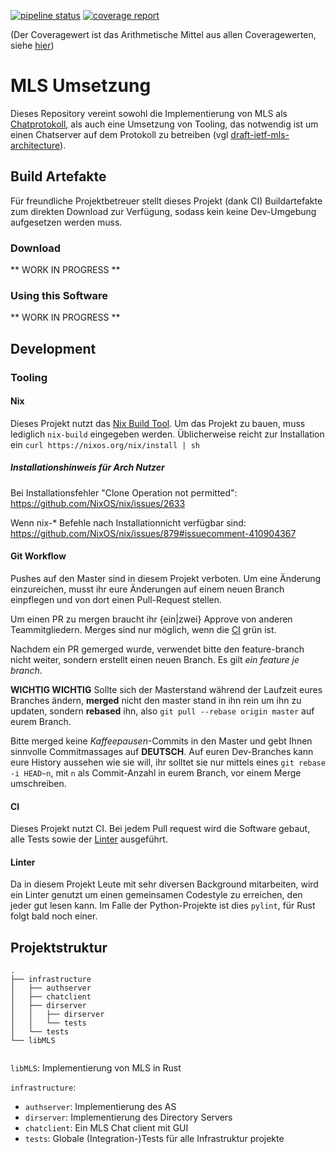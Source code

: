 [![pipeline status](https://git.fh-muenster.de/masterprojekt-mls/implementation/badges/master/pipeline.svg)](https://git.fh-muenster.de/masterprojekt-mls/implementation/commits/master)
[![coverage report](https://git.fh-muenster.de/masterprojekt-mls/implementation/badges/master/coverage.svg)](https://git.fh-muenster.de/masterprojekt-mls/implementation/commits/master)


(Der Coveragewert ist das Arithmetische Mittel aus allen Coveragewerten, siehe [hier](https://gitlab.com/gitlab-org/gitlab-ce/issues/22158))
# MLS Umsetzung

Dieses Repository vereint sowohl die Implementierung von MLS als [Chatprotokoll](https://datatracker.ietf.org/doc/draft-ietf-mls-protocol/),
als auch eine Umsetzung von Tooling, das notwendig ist um einen Chatserver auf dem Protokoll zu
betreiben (vgl [draft-ietf-mls-architecture](https://datatracker.ietf.org/doc/draft-ietf-mls-architecture/)).

## Build Artefakte

Für freundliche Projektbetreuer stellt dieses Projekt (dank CI) Buildartefakte zum
direkten Download zur Verfügung, sodass kein keine Dev-Umgebung aufgesetzen werden muss.

### Download
** WORK IN PROGRESS **

### Using this Software
** WORK IN PROGRESS **

## Development

### Tooling
#### Nix
Dieses Projekt nutzt das [Nix Build Tool](https://nixos.org/nix/). Um das Projekt zu bauen,
muss lediglich `nix-build` eingegeben werden. Üblicherweise reicht zur Installation ein `curl https://nixos.org/nix/install | sh`

##### Installationshinweis für Arch Nutzer
Bei Installationsfehler "Clone Operation not permitted":
https://github.com/NixOS/nix/issues/2633

Wenn nix-* Befehle nach Installationnicht verfügbar sind:
https://github.com/NixOS/nix/issues/879#issuecomment-410904367

#### Git Workflow
Pushes auf den Master sind in diesem Projekt verboten. Um eine Änderung einzureichen, musst
ihr eure Änderungen auf einem neuen Branch einpflegen und von dort einen Pull-Request stellen.

Um einen PR zu mergen braucht ihr {ein|zwei} Approve von anderen Teammitgliedern. Merges
sind nur möglich, wenn die [CI](#CI) grün ist.

Nachdem ein PR gemerged wurde, verwendet bitte den feature-branch nicht weiter, sondern
erstellt einen neuen Branch. Es gilt _ein feature je branch_. 

**WICHTIG WICHTIG** 
Sollte sich der Masterstand während der Laufzeit eures Branches ändern, **merged** nicht
den master stand in ihn rein um ihn zu updaten, sondern **rebased** ihn, also
`git pull --rebase origin master` auf eurem Branch. 

Bitte merged keine _Kaffeepausen_-Commits in den Master und gebt Ihnen sinnvolle Commitmassages 
auf **DEUTSCH**. Auf euren Dev-Branches kann eure History aussehen wie sie will, ihr solltet sie
nur mittels eines `git rebase -i HEAD~n`, mit `n` als Commit-Anzahl in eurem Branch, vor einem Merge
umschreiben.

#### CI

Dieses Projekt nutzt CI. Bei jedem Pull request wird die Software gebaut, alle Tests sowie
der [Linter](#Linter) ausgeführt. 

#### Linter

Da in diesem Projekt Leute mit sehr diversen Background mitarbeiten, wird ein Linter genutzt 
um einen gemeinsamen Codestyle zu erreichen, den jeder gut lesen kann. Im Falle der Python-Projekte 
ist dies `pylint`, für Rust folgt bald noch einer.

## Projektstruktur

```
.
├── infrastructure
│   ├── authserver
│   ├── chatclient
│   ├── dirserver
│   │   ├── dirserver
│   │   └── tests
│   └── tests
└── libMLS
    
```

`libMLS`: Implementierung von MLS in Rust

`infrastructure`: 
- `authserver`: Implementierung des AS 
- `dirserver`: Implementierung des Directory Servers
- `chatclient`: Ein MLS Chat client mit GUI
- `tests`: Globale (Integration-)Tests für alle Infrastruktur projekte


